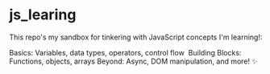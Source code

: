 # js_learing
This repo's my sandbox for tinkering with JavaScript concepts I'm learning!:

Basics: Variables, data types, operators, control flow ️
Building Blocks: Functions, objects, arrays
Beyond: Async, DOM manipulation, and more! ✨

